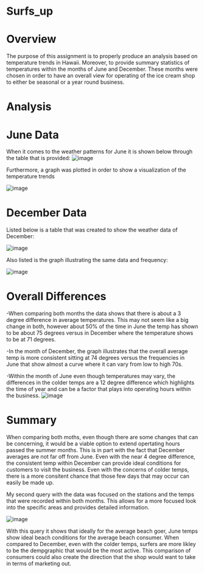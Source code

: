 # Surfs_up

# Overview
  The purpose of this assignment is to properly produce an analysis based on temperature trends in Hawaii. Moreover, to provide summary statistics 
  of temperatures within the months of June and December. These months were chosen in order to have an overall view for operating of the ice cream shop
  to either be seasonal or a year round business. 
  
# Analysis
  # June Data
  When it comes to the weather patterns for June it is shown below through the table that is provided:
  ![image](https://user-images.githubusercontent.com/101299252/173252502-e8522d0a-05d7-49d2-84d3-f622d99d3a1c.png)
 
 Furthermore, a graph was plotted in order to show a visualization of the temperature trends
 
 ![image](https://user-images.githubusercontent.com/101299252/173252548-2384c489-d351-43a3-8f1d-4816f0fd496c.png)

  # December Data
  Listed below is a table that was created to show the weather data of December:
 
 ![image](https://user-images.githubusercontent.com/101299252/173252590-cb16d316-ff99-4e0c-be4d-df7889d60203.png)
 
 Also listed is the graph illustrating the same data and frequency:
 
 ![image](https://user-images.githubusercontent.com/101299252/173252628-e2622d88-bb84-4eab-8964-a86f5537ce71.png)

  # Overall Differences
  -When comparing both months the data shows that there is about a 3 degree difference in average temperatures. This may not seem like a big change in both, however
  about 50% of the time in June the temp has shown to be about 75 degrees versus in December where the temperature shows to be at 71 degrees. 
  
  -In the month of December, the graph illustrates that the overall average temp is more consistent sitting at 74 degrees versus the frequencies in June that show almost 
  a curve where it can vary from low to high 70s.
  
  -Within the month of June even though temperatures may vary, the differences in the colder temps are a 12 degree difference which highlights the time of year and 
  can be a factor that plays into operating hours within the business.
  ![image](https://user-images.githubusercontent.com/101299252/173252891-e6a5d1ac-2314-4f0f-b8cb-91ac619c19ad.png)

 # Summary
  When comparing both moths, even though there are some changes that can be concerning, it would be a viable option to extend opertating hours passed the summer 
  months.
  This is in part with the fact that December averages are not far off from June. Even with the near 4 degree difference, the consistent temp within December can 
  provide ideal conditions for customers to visit the business. Even with the concerns of colder temps, there is a more consitent chance that those few days that may 
  occur can easily be made up.
 
  My second query with the data was focused on the stations and the temps that were recorded within both months. This allows for a more focused look into the specific 
  areas and provides detailed information. 
  
  ![image](https://user-images.githubusercontent.com/101299252/173253110-d4feff37-9e50-40f4-a9b6-8edf31965e63.png)
  
  With this query it shows that ideally for the average beach goer, June temps show ideal beach conditions for the average beach consumer. When compared to December,
  even with the colder temps, surfers are more likley to be the dempgraphic that would be the most active. This comparison of consumers could also create the direction 
  that the shop would want to take in terms of marketing out. 
